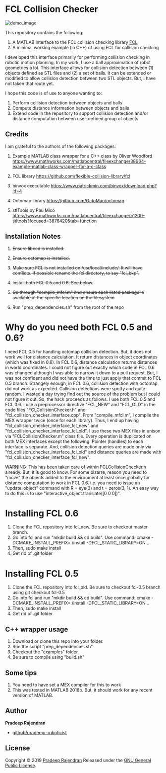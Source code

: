 # FCL Collision Checker
![demo_image](https://raw.githubusercontent.com/pradeepr-roboticist/FCLCollisionChecker-MEX-Matlab/master/docs/image.png)

This repository contains the following:

1) A MATLAB interface to the FCL collision checking library [FCL](https://github.com/flexible-collision-library/fcl)
2) A minimal working example (in C++) of using FCL for collision checking

I developed this interface primarily for performing collision checking in robotic motion planning.
In my work, I use a ball approximation of robot geometries a lot.
This interface allows for collision detection between (1) objects defined as STL files and (2) a set of balls.
It can be extended or modified to allow collision detection between two STL objects. But, I have not taken that route yet.

I hope this code is of use to anyone wanting to:

1) Perform collision detection between objects and balls
2) Compute distance information between objects and balls
3) Extend code in the repository to support collision detection and/or distance computation between user-defined group of objects

## Credits

I am grateful to the authors of the following packages:

1) Example MATLAB class wrapper for a C++ class by Oliver Woodford
https://www.mathworks.com/matlabcentral/fileexchange/38964-example-matlab-class-wrapper-for-a-c-class

2) FCL library
https://github.com/flexible-collision-library/fcl

3) binvox executable
https://www.patrickmin.com/binvox/download.php?id=4

4) Octomap library
https://github.com/OctoMap/octomap

5) stlTools by Pau Micó
https://www.mathworks.com/matlabcentral/fileexchange/51200-stltools?focused=3878420&tab=function


## Installation Notes

1. ~~Ensure libccd is installed.~~
2. ~~Ensure octomap is installed.~~
3. ~~Make sure FCL is not installed on /usr/local/include/. It will have conflicts. If possible rename the fcl directory, to say "fcl_bkp".~~
4. ~~Install both FCL 0.5 and 0.6. See below.~~
5. ~~Go through "compile_mfcl.m" and ensure each listed package is available at the specific location on the filesystem~~

1. Run "prep_dependencies.sh" from the root of the repo


# Why do you need both FCL 0.5 and 0.6?
I need FCL 0.5 for handling octomap collision detection. But, it does not work well for distance calculation. It return distances in object coordinates (which was fixed in 0.6). In FCL 0.6, distance calculation returns distances in world coordinates. I could not figure out exactly which code in FCL 0.6 was changed although I was able to narrow it down to a pull request. But, I was not confident and did not have the time to just apply that commit to FCL 0.5 branch.
Strangely enough, in FCL 0.6, collision detection with octomap did not work as expected. Collision detections were spotty and quite random. I wasted a day trying find out the source of the problem but I could not figure it out.
So, the hack proceeds as follows. I use both FCL 0.5 and FCL 0.6. I use a preprocessor directive "FCL_NEW" and "FCL_OLD" in the code files "FCLCollisionChecker.h" and "fcl_collision_checker_interface.cpp". From "compile_mfcl.m", I compile the MEX wrapper twice (once for each library). Thus, I end up having "fcl_collision_checker_interface_fcl_new" and  "fcl_collision_checker_interface_fcl_old".
I use these two MEX files in unison via "FCLCollisionChecker.m" class file. Every operation is duplicated on both MEX interfaces except the following. Pointer (handles) to each interface is separate. And, collision detection queries are made only via "fcl_collision_checker_interface_fcl_old" and distance queries are made with "fcl_collision_checker_interface_fcl_new".

WARNING: This has been taken care of within FCLCollisionChecker.h already. But, it is good to know. For some bizarre, reason you need to "move" the objects added to the environment at least once globally for distance computation to work in FCL 0.6. i.e. you need to issue an "update_object" command with R = eye(3) and t = zeros(3, 1). An easy way to do this is to use "interactive_object.translate([0 0 0])".

# Installing FCL 0.6
1. Clone the FCL repository into fcl_new. Be sure to checkout master branch.
2. Go into fcl and run "mkdir build && cd build". Use command: cmake -DCMAKE_INSTALL_PREFIX=./install -DFCL_STATIC_LIBRARY=ON ..
3. Then, sudo make install
4. Get rid of .git folder

# Installing FCL 0.5
1. Clone the FCL repository into fcl_old. Be sure to checkout fcl-0.5 branch using git checkout fcl-0.5
2. Go into fcl and run "mkdir build && cd build". Use command: cmake -DCMAKE_INSTALL_PREFIX=./install -DFCL_STATIC_LIBRARY=ON ..
3. Then, sudo make install
4. Get rid of .git folder

## C++ wrapper usage
1) Download or clone this repo into your folder.
2) Run the script "prep_dependencies.sh".
3) Checkout the "examples" folder.
4) Be sure to compile using "build.sh"


## Some tips
1) You need to have set a MEX compiler for this to work
2) This was tested in MATLAB 2018b. But, it should work for any recent version of MATLAB.

## Author

**Pradeep Rajendran**

* [github/pradeepr-roboticist](https://github.com/pradeepr-roboticist)

## License

Copyright © 2019 [Pradeep Rajendran](https://github.com/pradeepr-roboticist)
Released under the [GNU General Public License](https://github.com/pradeepr-roboticist/FCLCollisionChecker-MEX-Matlab/blob/master/LICENSE).
